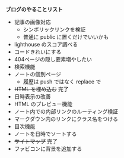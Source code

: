 **ブログのやることリスト**

- 記事の画像対応
  - シンボリックリンクを検証
  - 普通に public に置くだけでいいかも
- lighthouse のスコア調べる
- コードきれいにする
- 404ページの隠し要素増やしたい
- 検索機能
- ノートの個別ページ
  - 履歴は push ではなく replace で 
- ~~HTML を埋め込む~~ 完了
- 日時表示の改善
- HTML のプレビュー機能
- ノート内での内部リンクのルーティング検証
- マークダウン内のリンクにクラス名をつける
- 目次機能
- ノートを日時でソートする
- ~~サイトマップ~~ 完了
- ファビコンに背景を追加する
